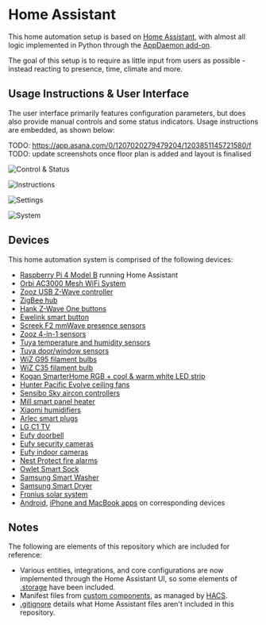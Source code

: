# Home Assistant

This home automation setup is based on [Home Assistant](https://www.home-assistant.io), with almost all logic implemented in Python through the [AppDaemon add-on](https://github.com/hassio-addons/addon-appdaemon).

The goal of this setup is to require as little input from users as possible - instead reacting to presence, time, climate and more.

## Usage Instructions & User Interface

The user interface primarily features configuration parameters, but does also provide manual controls and some status indicators. Usage instructions are embedded, as shown below:

TODO: <https://app.asana.com/0/1207020279479204/1203851145721580/f>
TODO: update screenshots once floor plan is added and layout is finalised

![Control & Status](ui-screenshots/control-status.png "Control & Status")

![Instructions](ui-screenshots/instructions.png "Instructions")

![Settings](ui-screenshots/settings.png "Settings")

![System](ui-screenshots/system.png "System")

## Devices

This home automation system is comprised of the following devices:

- [Raspberry Pi 4 Model B](https://www.raspberrypi.org/products/raspberry-pi-4-model-b) running Home Assistant
- [Orbi AC3000 Mesh WiFi System](https://www.netgear.com/home/wifi/mesh/rbk50)
- [Zooz USB Z-Wave controller](https://www.getzooz.com/zooz-zst10-s2-stick)
- [ZigBee hub](https://www.aliexpress.com/item/1005006592375647.html)
- [Hank Z-Wave One buttons](https://www.simplysmart123.com/buttons/hank-z-wave-plus-one-button-scene-controller)
- [Ewelink smart button](https://www.aliexpress.com/item/1005006766811512.html)
- [Screek F2 mmWave presence sensors](https://docs.screek.io/f2)
- [Zooz 4-in-1 sensors](https://www.getzooz.com/zooz-zse40-4-in-1-sensor)
- [Tuya temperature and humidity sensors](https://www.aliexpress.com/item/1005006534648116.html)
- [Tuya door/window sensors](https://www.aliexpress.com/item/1005006128680908.html)
- [WiZ G95 filament bulbs](https://www.wizconnected.com/en-au/p/filament-bulb-filament-globe-amber-50w-g95-e27/8718699786793)
- [WiZ C35 filament bulb](https://www.wizconnected.com/en-au/p/filament-bulb-filament-candle-amber-25w-c35-e14/8718699787257)
- [Kogan SmarterHome RGB + cool & warm white LED strip](https://www.kogan.com/au/buy/kogan-smarterhometm-ip68-colour-whites-smart-led-light-strip-5m-kogan)
- [Hunter Pacific Evolve ceiling fans](https://www.hunterpacificinternational.com/smart-wifi-module)
- [Sensibo Sky aircon controllers](https://sensibo.com/products/sensibo-sky)
- [Mill smart panel heater](https://millnorway.com/product/mill-invisible-panel-heater-600-watt)
- [Xiaomi humidifiers](https://www.mi.com/global/product/xiaomi-smart-humidifier-2)
- [Arlec smart plugs](https://www.bunnings.com.au/arlec-grid-connect-smart-plug-in-socket-with-energy-meter-4-pack_p0273368)
- [LG C1 TV](https://www.lg.com/au/tvs/lg-oled65c1ptb)
- [Eufy doorbell](https://myeufy.com.au/eufy-video-doorbell-battery-powered.html)
- [Eufy security cameras](https://myeufy.com.au/eufy-cam-2c-pro-2k-2-camera-set.html)
- [Eufy indoor cameras](https://myeufy.com.au/indoor-cam-2k.html)
- [Nest Protect fire alarms](https://store.google.com/au/product/nest_protect_2nd_gen)
- [Owlet Smart Sock](https://owletcare.com.au/products/owlet-smart-sock)
- [Samsung Smart Washer](https://www.samsung.com/au/washers-and-dryers/washing-machines/8kg-smart-ai-front-load-washer-ww85t554daw-ww85t554daw-sa)
- [Samsung Smart Dryer](https://www.samsung.com/au/washers-and-dryers/dryers/8kg-smart-ai-heat-pump-dryer-dv80t5420aw-dv80t5420aw-sa)
- [Fronius solar system](https://www.fronius.com/en-au/australia/solar-energy/installers-partners/technical-data/all-products/inverters/fronius-primo-gen24/fronius-primo-gen24-6-0)
- [Android](https://play.google.com/store/apps/details?id=io.homeassistant.companion.android), [iPhone and MacBook apps](https://apps.apple.com/us/app/home-assistant/id1099568401) on corresponding devices

## Notes

The following are elements of this repository which are included for reference:

- Various entities, integrations, and core configurations are now implemented through the Home Assistant UI, so some elements of [.storage](.storage) have been included.
- Manifest files from [custom components](custom_components), as managed by [HACS](https://hacs.xyz).
- [.gitignore](.gitignore) details what Home Assistant files aren't included in this repository.
